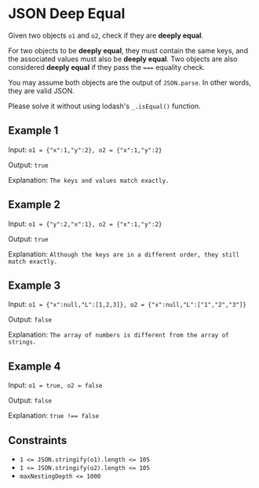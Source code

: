# JSON Deep Equal

Given two objects `o1` and `o2`, check if they are **deeply equal**.

For two objects to be **deeply equal**, they must contain the same keys, and the associated values must also be **deeply equal**. Two objects are also considered **deeply equal** if they pass the `===` equality check.

You may assume both objects are the output of `JSON.parse`. In other words, they are valid JSON.

Please solve it without using lodash's `_.isEqual()` function.

## Example 1

Input: `o1 = {"x":1,"y":2}, o2 = {"x":1,"y":2}`

Output: `true`

Explanation: `The keys and values match exactly.`

## Example 2

Input: `o1 = {"y":2,"x":1}, o2 = {"x":1,"y":2}`

Output: `true`

Explanation: `Although the keys are in a different order, they still match exactly.`

## Example 3

Input: `o1 = {"x":null,"L":[1,2,3]}, o2 = {"x":null,"L":["1","2","3"]}`

Output: `false`

Explanation: `The array of numbers is different from the array of strings.`

## Example 4

Input: `o1 = true, o2 = false`

Output: `false`

Explanation: `true !== false`

## Constraints

- `1 <= JSON.stringify(o1).length <= 105`
- `1 <= JSON.stringify(o2).length <= 105`
- `maxNestingDepth <= 1000`
